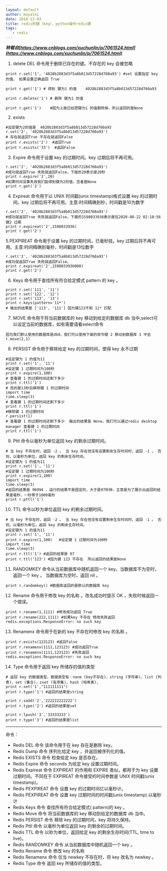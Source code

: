 ```yaml
---
layout: default 
author: muyalei
date: 2018-12-03
title: redis的键（key），python操作redis键
tags:
   - redis
---
```



***转载自[https://www.cnblogs.com/xuchunlin/p/7061524.html](https://www.cnblogs.com/xuchunlin/p/7061524.html)***


1. delete DEL 命令用于删除已存在的键。不存在的 key 会被忽略
```
print r.set('1', '4028b2883d3f5a8b013d57228d760a93') #set 设置指定 key 的值， 如果设置正确返回 True

print r.get('1') # 得到 键为1 的值    4028b2883d3f5a8b013d57228d760a93

print r.delete('1') # 删除 键为1 的值

print r.get('1')    #因为上面已经把键为1 的值删除掉，所以返回的是None
```
2. exists
```
#设定键为2的值是  4028b2883d3f5a8b013d57228d760a93
r.set('2', '4028b2883d3f5a8b013d57228d760a93')
# 存在就返回True 不存在就返回False
print r.exists('2')  #返回True
print r.exists('33')  #返回False
```
3. Expire 命令用于设置 key 的过期时间。key 过期后将不再可用。
```
r.set('2', '4028b2883d3f5a8b013d57228d760a93')
#成功就返回True 失败就返回False，下面的20表示是20秒
print r.expire('2',20)
#如果时间没事失效我们能得到键为2的值，否者是None
print r.get('2')
```
4.  Expireat 命令用于以 UNIX 时间戳(unix timestamp)格式设置 key 的过期时间。key 过期后将不再可用。主意:时间精确到秒，时间戳是10为数字
```
r.set('2', '4028b2883d3f5a8b013d57228d760a93')
#成功就返回True 失败就返回False，下面的1598033936表示是在2020-08-22 02:18:56 键2 过期
print r.expireat('2',1598033936)
print r.get('2')
```
5.PEXPIREAT 命令用于设置 key 的过期时间，已毫秒技。key 过期后将不再可用。主意:时间精确到毫秒，时间戳是13位数字
```
r.set('2', '4028b2883d3f5a8b013d57228d760a93')
#成功就返回True 失败就返回False。
print r.expireat('2',1598033936000)
print r.get('2')
```
6. Keys 命令用于查找所有符合给定模式 pattern 的 key 。
```
print r.set('111', '11')
print r.set('122', '12')
print r.set('113', '13')
print r.keys(pattern='11*')
# 输出的结果是 ['113', '111'] 因为键122不和 11* 匹配
```
7. MOVE 命令用于将当前数据库的 key 移动到给定的数据库 db 当中,select可以设定当前的数据库，如有需要请看select命令
```
因为我们默认使用的数据库是db0，我们可以使用下面的命令键 2 移动到数据库 1 中去
r.move(2,1)
```
8. PERSIST 命令用于移除给定 key 的过期时间，使得 key 永不过期
```
#设定键为 1 的值为11
print r.set('1', '11')
#设定键 1 过期时间为100秒
print r.expire(1,100)
# 查看键 1 的过期时间还剩下多少
print r.ttl('1')
# 目的是13秒后移除键 1 的过期时间
import time
time.sleep(3)
# 查看键 1 的过期时间还剩下多少
print r.ttl('1')
#移除键 1 的过期时间
r.persist(1)
# 查看键 1 的过期时间还剩下多少  输出的结果是 None，我们可以通过redis desktop manager 查看键 1 的过期时间
print r.ttl('1')
```
9. Pttl 命令以毫秒为单位返回 key 的剩余过期时间。
```
# 当 key 不存在时，返回 -2 。 当 key 存在但没有设置剩余生存时间时，返回 -1 。 否则，以毫秒为单位，返回 key 的剩余生存时间。
#设定键为 1 的值为11
print r.set('1', '11')
#设定键 1 过期时间为100秒
print r.expire(1,100)
import time
time.sleep(3)
#返回的结果是 96994 ，运行的结果不是固定的，大于是97秒钟，主意是为了展示出返回的结果是毫秒，一秒等于1000毫秒
print r.pttl('1')
```
10. TTL 命令以秒为单位返回 key 的剩余过期时间。
```
# 当 key 不存在时，返回 -2 。 当 key 存在但没有设置剩余生存时间时，返回 -1 。 否则，以毫秒为单位，返回 key 的剩余生存时间。
#设定键为 1 的值为11
print r.set('1', '11')
print r.expire(1,100)   #设定键 1 过期时间为100秒
import time
time.sleep(3)
print r.ttl('1') #返回的结果是 97
print r.ttl('123') #因为键 123 不存在  所以返回的结果是None
```
11. RANDOMKEY 命令从当前数据库中随机返回一个 key。当数据库不为空时，返回一个 key 。 当数据库为空时，返回 nil 。
```
print r.randomkey() #数据库返回的是默认的数据库 key
```
12. Rename 命令用于修改 key 的名称 。改名成功时提示 OK ，失败时候返回一个错误。
```
print r.rename(1,1111) #修改成功返回 True
print r.rename(222,1111) #如果key 不存在 修改失败返回 redis.exceptions.ResponseError: no such key
```
13. Renamenx 命令用于在新的 key 不存在时修改 key 的名称 。
```
print r.exists(123123) #返回false
print r.renamenx(1111,123123) #成功返回True
print r.renamenx(1111,123123) #失败返回    redis.exceptions.ResponseError: no such key
```
14. Type 命令用于返回 key 所储存的值的类型
```
# 返回 key 的数据类型，数据类型有：none (key不存在)，string (字符串)，list (列表)，set (集合)，zset (有序集)，hash (哈希表)，
print r.set('1',"111111111")
print r.type('1') #返回的结果是string

print r.sadd('2','222222222222')
print r.type('2') #返回的结果是set

print r.lpush('3','33333333')
print r.type('3') #返回的结果是list
```
 
******

命令：

- Redis DEL 命令	该命令用于在 key 存在是删除 key。
- Redis Dump 命令		序列化给定 key ，并返回被序列化的值。
- Redis EXISTS 命令	检查给定 key 是否存在。
- Redis Expire 命令	seconds 为给定 key 设置过期时间。
- Redis Expireat 命令		EXPIREAT 的作用和 EXPIRE 类似，都用于为 key 设置过期时间。不同在于 EXPIREAT 命令接受的时间参数是 UNIX 时间戳(unix timestamp)。
- Redis PEXPIREAT 命令	设置 key 的过期时间亿以毫秒计。
- Redis PEXPIREAT 命令	设置 key 过期时间的时间戳(unix timestamp) 以毫秒计
- Redis Keys 命令		查找所有符合给定模式( pattern)的 key 。
- Redis Move 命令		将当前数据库的 key 移动到给定的数据库 db 当中。
- Redis PERSIST 命令	移除 key 的过期时间，key 将持久保持。
- Redis Pttl 命令		以毫秒为单位返回 key 的剩余的过期时间。
- Redis TTL 命令	以秒为单位，返回给定 key 的剩余生存时间(TTL, time to live)。
- Redis RANDOMKEY 命令	从当前数据库中随机返回一个 key 。
- Redis Rename 命令	修改 key 的名称
- Redis Renamenx 命令		仅当 newkey 不存在时，将 key 改名为 newkey 。
- Redis Type 命令	返回 key 所储存的值的类型。
